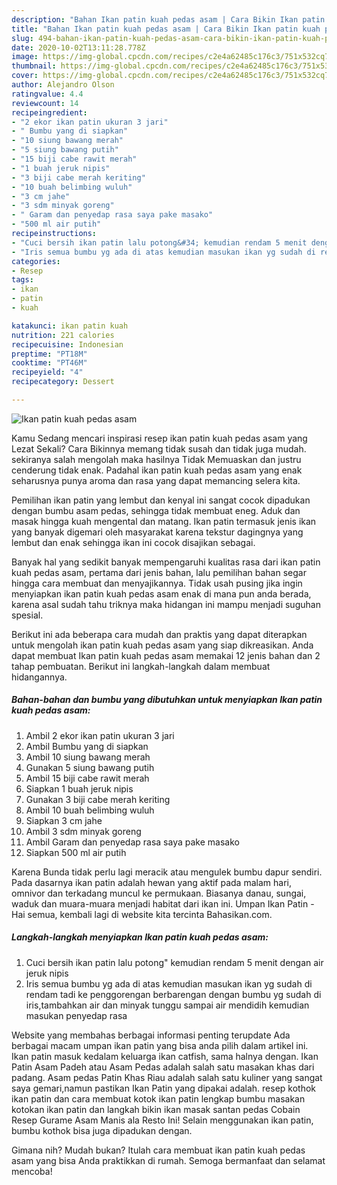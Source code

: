 ```yaml
---
description: "Bahan Ikan patin kuah pedas asam | Cara Bikin Ikan patin kuah pedas asam Yang Enak dan Simpel"
title: "Bahan Ikan patin kuah pedas asam | Cara Bikin Ikan patin kuah pedas asam Yang Enak dan Simpel"
slug: 494-bahan-ikan-patin-kuah-pedas-asam-cara-bikin-ikan-patin-kuah-pedas-asam-yang-enak-dan-simpel
date: 2020-10-02T13:11:28.778Z
image: https://img-global.cpcdn.com/recipes/c2e4a62485c176c3/751x532cq70/ikan-patin-kuah-pedas-asam-foto-resep-utama.jpg
thumbnail: https://img-global.cpcdn.com/recipes/c2e4a62485c176c3/751x532cq70/ikan-patin-kuah-pedas-asam-foto-resep-utama.jpg
cover: https://img-global.cpcdn.com/recipes/c2e4a62485c176c3/751x532cq70/ikan-patin-kuah-pedas-asam-foto-resep-utama.jpg
author: Alejandro Olson
ratingvalue: 4.4
reviewcount: 14
recipeingredient:
- "2 ekor ikan patin ukuran 3 jari"
- " Bumbu yang di siapkan"
- "10 siung bawang merah"
- "5 siung bawang putih"
- "15 biji cabe rawit merah"
- "1 buah jeruk nipis"
- "3 biji cabe merah keriting"
- "10 buah belimbing wuluh"
- "3 cm jahe"
- "3 sdm minyak goreng"
- " Garam dan penyedap rasa saya pake masako"
- "500 ml air putih"
recipeinstructions:
- "Cuci bersih ikan patin lalu potong&#34; kemudian rendam 5 menit dengan air jeruk nipis"
- "Iris semua bumbu yg ada di atas kemudian masukan ikan yg sudah di rendam tadi ke penggorengan berbarengan dengan bumbu yg sudah di iris,tambahkan air dan minyak tunggu sampai air mendidih kemudian masukan penyedap rasa"
categories:
- Resep
tags:
- ikan
- patin
- kuah

katakunci: ikan patin kuah 
nutrition: 221 calories
recipecuisine: Indonesian
preptime: "PT18M"
cooktime: "PT46M"
recipeyield: "4"
recipecategory: Dessert

---
```



![Ikan patin kuah pedas asam](https://img-global.cpcdn.com/recipes/c2e4a62485c176c3/751x532cq70/ikan-patin-kuah-pedas-asam-foto-resep-utama.jpg)

Kamu Sedang mencari inspirasi resep ikan patin kuah pedas asam yang Lezat Sekali? Cara Bikinnya memang tidak susah dan tidak juga mudah. sekiranya salah mengolah maka hasilnya Tidak Memuaskan dan justru cenderung tidak enak. Padahal ikan patin kuah pedas asam yang enak seharusnya punya aroma dan rasa yang dapat memancing selera kita.

Pemilihan ikan patin yang lembut dan kenyal ini sangat cocok dipadukan dengan bumbu asam pedas, sehingga tidak membuat eneg. Aduk dan masak hingga kuah mengental dan matang. Ikan patin termasuk jenis ikan yang banyak digemari oleh masyarakat karena tekstur dagingnya yang lembut dan enak sehingga ikan ini cocok disajikan sebagai.

Banyak hal yang sedikit banyak mempengaruhi kualitas rasa dari ikan patin kuah pedas asam, pertama dari jenis bahan, lalu pemilihan bahan segar hingga cara membuat dan menyajikannya. Tidak usah pusing jika ingin menyiapkan ikan patin kuah pedas asam enak di mana pun anda berada, karena asal sudah tahu triknya maka hidangan ini mampu menjadi suguhan spesial.


Berikut ini ada beberapa cara mudah dan praktis yang dapat diterapkan untuk mengolah ikan patin kuah pedas asam yang siap dikreasikan. Anda dapat membuat Ikan patin kuah pedas asam memakai 12 jenis bahan dan 2 tahap pembuatan. Berikut ini langkah-langkah dalam membuat hidangannya.

<!--inarticleads1-->

##### Bahan-bahan dan bumbu yang dibutuhkan untuk menyiapkan Ikan patin kuah pedas asam:

1. Ambil 2 ekor ikan patin ukuran 3 jari
1. Ambil  Bumbu yang di siapkan
1. Ambil 10 siung bawang merah
1. Gunakan 5 siung bawang putih
1. Ambil 15 biji cabe rawit merah
1. Siapkan 1 buah jeruk nipis
1. Gunakan 3 biji cabe merah keriting
1. Ambil 10 buah belimbing wuluh
1. Siapkan 3 cm jahe
1. Ambil 3 sdm minyak goreng
1. Ambil  Garam dan penyedap rasa saya pake masako
1. Siapkan 500 ml air putih


Karena Bunda tidak perlu lagi meracik atau mengulek bumbu dapur sendiri. Pada dasarnya ikan patin adalah hewan yang aktif pada malam hari, omnivor dan terkadang muncul ke permukaan. Biasanya danau, sungai, waduk dan muara-muara menjadi habitat dari ikan ini. Umpan Ikan Patin - Hai semua, kembali lagi di website kita tercinta Bahasikan.com. 

<!--inarticleads2-->

##### Langkah-langkah menyiapkan Ikan patin kuah pedas asam:

1. Cuci bersih ikan patin lalu potong&#34; kemudian rendam 5 menit dengan air jeruk nipis
1. Iris semua bumbu yg ada di atas kemudian masukan ikan yg sudah di rendam tadi ke penggorengan berbarengan dengan bumbu yg sudah di iris,tambahkan air dan minyak tunggu sampai air mendidih kemudian masukan penyedap rasa


Website yang membahas berbagai informasi penting terupdate Ada berbagai macam umpan ikan patin yang bisa anda pilih dalam artikel ini. Ikan patin masuk kedalam keluarga ikan catfish, sama halnya dengan. Ikan Patin Asam Padeh atau Asam Pedas adalah salah satu masakan khas dari padang. Asam pedas Patin Khas Riau adalah salah satu kuliner yang sangat saya gemari,namun pastikan Ikan Patin yang dipakai adalah. resep kothok ikan patin dan cara membuat kotok ikan patin lengkap bumbu masakan kotokan ikan patin dan langkah bikin ikan masak santan pedas Cobain Resep Gurame Asam Manis ala Resto Ini! Selain menggunakan ikan patin, bumbu kothok bisa juga dipadukan dengan. 

Gimana nih? Mudah bukan? Itulah cara membuat ikan patin kuah pedas asam yang bisa Anda praktikkan di rumah. Semoga bermanfaat dan selamat mencoba!
